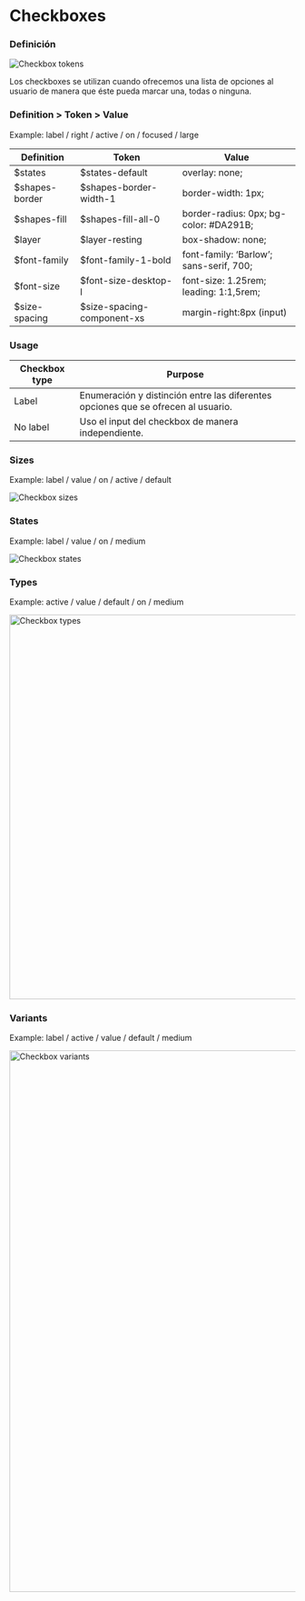 # Checkboxes

### Definición

<div class="margin-small">
  <div class="left-image medium">
    <img alt="Checkbox tokens" src="http://thonet.realized.es/doc/img/components/checkbox-tokens.png"/>
  </div>
</div>



Los checkboxes se utilizan cuando ofrecemos una lista de opciones al usuario de manera que éste pueda marcar una, todas o ninguna.

### Definition > Token > Value

Example: label / right / active / on / focused / large

| Definition        | Token   | Value |
| ------------- |-------------| ----------|
| $states | $states-default | overlay: none; |
| $shapes-border | $shapes-border-width-1 | border-width: 1px; |
| $shapes-fill | $shapes-fill-all-0 | border-radius: 0px; bg-color: #DA291B; |
| $layer | $layer-resting | box-shadow: none; |
| $font-family | $font-family-1-bold | font-family: ‘Barlow’; sans-serif, 700; |
| $font-size | $font-size-desktop-l | font-size: 1.25rem; leading: 1:1,5rem; |
| $size-spacing | $size-spacing-component-xs | margin-right:8px (input) |


### Usage

| Checkbox type   | Purpose                |
| ------------- |------------------------|
| Label | Enumeración y distinción entre las diferentes opciones que se ofrecen al usuario. |
| No label | Uso el input del checkbox de manera independiente. |



<div class="margin-bottom-large">

### Sizes

Example: label / value / on / active / default

<div class="left-image large">
  <img alt="Checkbox sizes" src="http://thonet.realized.es/doc/img/components/checkbox-sizes.png"/>
</div>

</div>

<div class="margin-bottom-large">

### States

Example: label / value / on / medium

<div class="left-image large">
  <img alt="Checkbox states" src="http://thonet.realized.es/doc/img/components/checkbox-states.png"/>
</div>

</div>

<div class="margin-bottom-large">

### Types

Example: active / value / default / on / medium

<div class="left-image medium">
  <img style="width: 677px;" alt="Checkbox types" src="http://thonet.realized.es/doc/img/components/checkbox-types.png"/>
</div>

</div>

<div class="margin-bottom-large">

### Variants

Example: label / active / value / default / medium

<div class="left-image medium">
  <img style="width: 953px;" alt="Checkbox variants" src="http://thonet.realized.es/doc/img/components/checkbox-variants.png"/>
</div>

</div>

<div class="margin-bottom-large">
